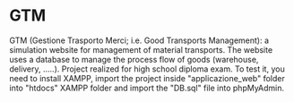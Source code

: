 # GTM
GTM (Gestione Trasporto Merci; i.e. Good Transports Management): a simulation website for management of material transports. The website uses a database to manage the process flow of goods (warehouse, delivery, .....). Project realized for high school diploma exam. To test it, you need to install XAMPP, import the project inside "applicazione_web" folder into "htdocs" XAMPP folder and import the "DB.sql" file into phpMyAdmin.
